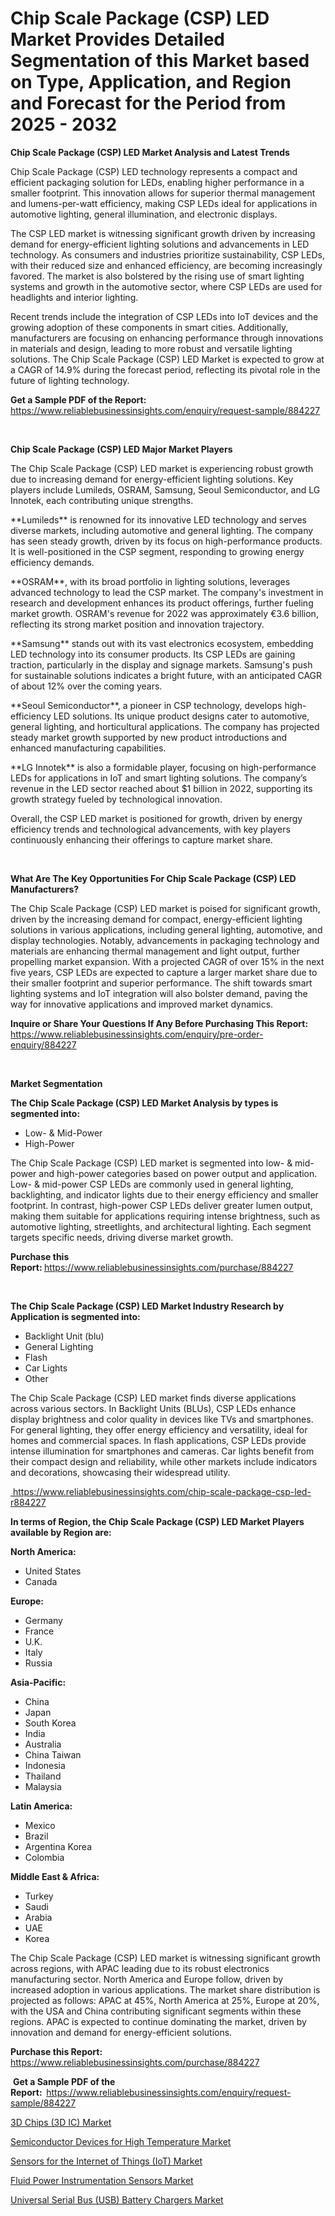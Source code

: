 <p><h1>Chip Scale Package (CSP) LED Market Provides Detailed Segmentation of this Market based on Type, Application, and Region and Forecast for the Period from 2025 - 2032</h1></p><p><strong>Chip Scale Package (CSP) LED Market Analysis and Latest Trends</strong></p>
<p><p>Chip Scale Package (CSP) LED technology represents a compact and efficient packaging solution for LEDs, enabling higher performance in a smaller footprint. This innovation allows for superior thermal management and lumens-per-watt efficiency, making CSP LEDs ideal for applications in automotive lighting, general illumination, and electronic displays. </p><p>The CSP LED market is witnessing significant growth driven by increasing demand for energy-efficient lighting solutions and advancements in LED technology. As consumers and industries prioritize sustainability, CSP LEDs, with their reduced size and enhanced efficiency, are becoming increasingly favored. The market is also bolstered by the rising use of smart lighting systems and growth in the automotive sector, where CSP LEDs are used for headlights and interior lighting.</p><p>Recent trends include the integration of CSP LEDs into IoT devices and the growing adoption of these components in smart cities. Additionally, manufacturers are focusing on enhancing performance through innovations in materials and design, leading to more robust and versatile lighting solutions. The Chip Scale Package (CSP) LED Market is expected to grow at a CAGR of 14.9% during the forecast period, reflecting its pivotal role in the future of lighting technology.</p></p>
<p><strong>Get a Sample PDF of the Report:&nbsp;</strong> <a href="https://www.reliablebusinessinsights.com/enquiry/request-sample/884227?utm_campaign=950&utm_medium=2&utm_source=Github&utm_content=ia&utm_term=06042025&utm_id=chip-scale-package-csp-led">https://www.reliablebusinessinsights.com/enquiry/request-sample/884227</a></p>
<p>&nbsp;</p>
<p><strong>Chip Scale Package (CSP) LED Major Market Players</strong></p>
<p><p>The Chip Scale Package (CSP) LED market is experiencing robust growth due to increasing demand for energy-efficient lighting solutions. Key players include Lumileds, OSRAM, Samsung, Seoul Semiconductor, and LG Innotek, each contributing unique strengths.</p><p>**Lumileds** is renowned for its innovative LED technology and serves diverse markets, including automotive and general lighting. The company has seen steady growth, driven by its focus on high-performance products. It is well-positioned in the CSP segment, responding to growing energy efficiency demands.</p><p>**OSRAM**, with its broad portfolio in lighting solutions, leverages advanced technology to lead the CSP market. The company's investment in research and development enhances its product offerings, further fueling market growth. OSRAM's revenue for 2022 was approximately €3.6 billion, reflecting its strong market position and innovation trajectory.</p><p>**Samsung** stands out with its vast electronics ecosystem, embedding LED technology into its consumer products. Its CSP LEDs are gaining traction, particularly in the display and signage markets. Samsung's push for sustainable solutions indicates a bright future, with an anticipated CAGR of about 12% over the coming years.</p><p>**Seoul Semiconductor**, a pioneer in CSP technology, develops high-efficiency LED solutions. Its unique product designs cater to automotive, general lighting, and horticultural applications. The company has projected steady market growth supported by new product introductions and enhanced manufacturing capabilities.</p><p>**LG Innotek** is also a formidable player, focusing on high-performance LEDs for applications in IoT and smart lighting solutions. The company’s revenue in the LED sector reached about $1 billion in 2022, supporting its growth strategy fueled by technological innovation.</p><p>Overall, the CSP LED market is positioned for growth, driven by energy efficiency trends and technological advancements, with key players continuously enhancing their offerings to capture market share.</p></p>
<p>&nbsp;</p>
<p><strong>What Are The Key Opportunities For Chip Scale Package (CSP) LED Manufacturers?</strong></p>
<p><p>The Chip Scale Package (CSP) LED market is poised for significant growth, driven by the increasing demand for compact, energy-efficient lighting solutions in various applications, including general lighting, automotive, and display technologies. Notably, advancements in packaging technology and materials are enhancing thermal management and light output, further propelling market expansion. With a projected CAGR of over 15% in the next five years, CSP LEDs are expected to capture a larger market share due to their smaller footprint and superior performance. The shift towards smart lighting systems and IoT integration will also bolster demand, paving the way for innovative applications and improved market dynamics.</p></p>
<p><strong>Inquire or Share Your Questions If Any Before Purchasing This Report:</strong> <a href="https://www.reliablebusinessinsights.com/enquiry/pre-order-enquiry/884227?utm_campaign=950&utm_medium=2&utm_source=Github&utm_content=ia&utm_term=06042025&utm_id=chip-scale-package-csp-led">https://www.reliablebusinessinsights.com/enquiry/pre-order-enquiry/884227</a></p>
<p>&nbsp;</p>
<p><strong>Market Segmentation</strong></p>
<p><strong>The Chip Scale Package (CSP) LED Market Analysis by types is segmented into:</strong></p>
<p><ul><li>Low- & Mid-Power</li><li>High-Power</li></ul></p>
<p><p>The Chip Scale Package (CSP) LED market is segmented into low- & mid-power and high-power categories based on power output and application. Low- & mid-power CSP LEDs are commonly used in general lighting, backlighting, and indicator lights due to their energy efficiency and smaller footprint. In contrast, high-power CSP LEDs deliver greater lumen output, making them suitable for applications requiring intense brightness, such as automotive lighting, streetlights, and architectural lighting. Each segment targets specific needs, driving diverse market growth.</p></p>
<p><strong>Purchase this Report:&nbsp;</strong><a href="https://www.reliablebusinessinsights.com/purchase/884227?utm_campaign=950&utm_medium=2&utm_source=Github&utm_content=ia&utm_term=06042025&utm_id=chip-scale-package-csp-led">https://www.reliablebusinessinsights.com/purchase/884227</a></p>
<p>&nbsp;</p>
<p><strong>The Chip Scale Package (CSP) LED Market Industry Research by Application is segmented into:</strong></p>
<p><ul><li>Backlight Unit (blu)</li><li>General Lighting</li><li>Flash</li><li>Car Lights</li><li>Other</li></ul></p>
<p><p>The Chip Scale Package (CSP) LED market finds diverse applications across various sectors. In Backlight Units (BLUs), CSP LEDs enhance display brightness and color quality in devices like TVs and smartphones. For general lighting, they offer energy efficiency and versatility, ideal for homes and commercial spaces. In flash applications, CSP LEDs provide intense illumination for smartphones and cameras. Car lights benefit from their compact design and reliability, while other markets include indicators and decorations, showcasing their widespread utility.</p></p>
<p><a href="https://www.reliablebusinessinsights.com/chip-scale-package-csp-led-r884227?utm_campaign=950&utm_medium=2&utm_source=Github&utm_content=ia&utm_term=06042025&utm_id=chip-scale-package-csp-led">&nbsp;https://www.reliablebusinessinsights.com/chip-scale-package-csp-led-r884227</a></p>
<p><strong>In terms of Region, the Chip Scale Package (CSP) LED Market Players available by Region are:</strong></p>
<p>
    <p> <strong> North America: </strong>
        <ul>
            <li>United States</li>
            <li>Canada</li>
        </ul>
        </p> 
    <p> <strong> Europe: </strong>
        <ul>
            <li>Germany</li>
            <li>France</li>
            <li>U.K.</li>
            <li>Italy</li>
            <li>Russia</li>
        </ul>
        </p> 
    <p> <strong> Asia-Pacific: </strong>
        <ul>
            <li>China</li>
            <li>Japan</li>
            <li>South Korea</li>
            <li>India</li>
            <li>Australia</li>
            <li>China Taiwan</li>
            <li>Indonesia</li>
            <li>Thailand</li>
            <li>Malaysia</li>
        </ul>
        </p> 
    <p> <strong> Latin America: </strong>
        <ul>
            <li>Mexico</li>
            <li>Brazil</li>
            <li>Argentina Korea</li>
            <li>Colombia</li>
        </ul>
        </p> 
    <p> <strong> Middle East & Africa: </strong>
        <ul>
            <li>Turkey</li>
            <li>Saudi</li>
            <li>Arabia</li>
            <li>UAE</li>
            <li>Korea</li>
        </ul>
    </p>
    </p>
<p><p>The Chip Scale Package (CSP) LED market is witnessing significant growth across regions, with APAC leading due to its robust electronics manufacturing sector. North America and Europe follow, driven by increased adoption in various applications. The market share distribution is projected as follows: APAC at 45%, North America at 25%, Europe at 20%, with the USA and China contributing significant segments within these regions. APAC is expected to continue dominating the market, driven by innovation and demand for energy-efficient solutions.</p></p>
<p><strong>Purchase this Report: </strong><a href="https://www.reliablebusinessinsights.com/purchase/884227?utm_campaign=950&utm_medium=2&utm_source=Github&utm_content=ia&utm_term=06042025&utm_id=chip-scale-package-csp-led">https://www.reliablebusinessinsights.com/purchase/884227</a></p>
<p>&nbsp;<strong>Get a Sample PDF of the Report:&nbsp;&nbsp;</strong><a href="https://www.reliablebusinessinsights.com/enquiry/request-sample/884227?utm_campaign=950&utm_medium=2&utm_source=Github&utm_content=ia&utm_term=06042025&utm_id=chip-scale-package-csp-led">https://www.reliablebusinessinsights.com/enquiry/request-sample/884227</a></p>
<p><strong></strong></p>
<p><p><a href="https://github.com/noppbebawy/Market-Research-Report-List-1/blob/main/3d-chips-3d-ic-market.md?utm_campaign=950&utm_medium=2&utm_source=Github&utm_content=ia&utm_term=06042025&utm_id=chip-scale-package-csp-led">3D Chips (3D IC) Market</a></p><p><a href="https://github.com/efialiurca/Market-Research-Report-List-1/blob/main/semiconductor-devices-for-high-temperature-market.md?utm_campaign=950&utm_medium=2&utm_source=Github&utm_content=ia&utm_term=06042025&utm_id=chip-scale-package-csp-led">Semiconductor Devices for High Temperature Market</a></p><p><a href="https://github.com/ajegiobitsa/Market-Research-Report-List-1/blob/main/sensors-for-the-internet-of-things-iot-market.md?utm_campaign=950&utm_medium=2&utm_source=Github&utm_content=ia&utm_term=06042025&utm_id=chip-scale-package-csp-led">Sensors for the Internet of Things (IoT) Market</a></p><p><a href="https://github.com/oshodikurc/Market-Research-Report-List-1/blob/main/fluid-power-instrumentation-sensors-market.md?utm_campaign=950&utm_medium=2&utm_source=Github&utm_content=ia&utm_term=06042025&utm_id=chip-scale-package-csp-led">Fluid Power Instrumentation Sensors Market</a></p><p><a href="https://github.com/aslinalirey9/Market-Research-Report-List-1/blob/main/universal-serial-bus-usb-battery-chargers-market.md?utm_campaign=950&utm_medium=2&utm_source=Github&utm_content=ia&utm_term=06042025&utm_id=chip-scale-package-csp-led">Universal Serial Bus (USB) Battery Chargers Market</a></p></p>